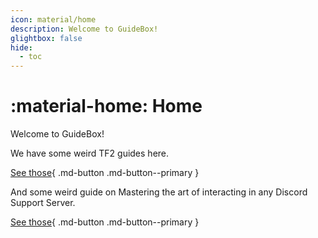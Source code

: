 ```yaml
---
icon: material/home
description: Welcome to GuideBox!
glightbox: false
hide:
  - toc
---
```


# :material-home: Home

Welcome to GuideBox!

We have some weird TF2 guides here.

[See those](games/pc/tf2/demos.md){ .md-button .md-button--primary }

And some weird guide on Mastering the art of interacting in any Discord Support Server.

[See those](games/pc/betterperson/main.md){ .md-button .md-button--primary }
